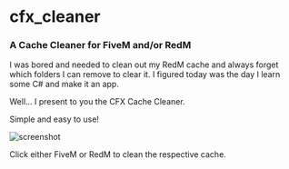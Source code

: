 # cfx_cleaner

### A Cache Cleaner for FiveM and/or RedM

I was bored and needed to clean out my RedM cache and always forget which folders I can remove to clear it.  I figured today was the day I learn some C# and make it an app.

Well... I present to you the CFX Cache Cleaner.


Simple and easy to use!

![screenshot]

[screenshot]: [https://i.imgur.com/rw6nat8.png] "Screenshot"

Click either FiveM or RedM to clean the respective cache.
